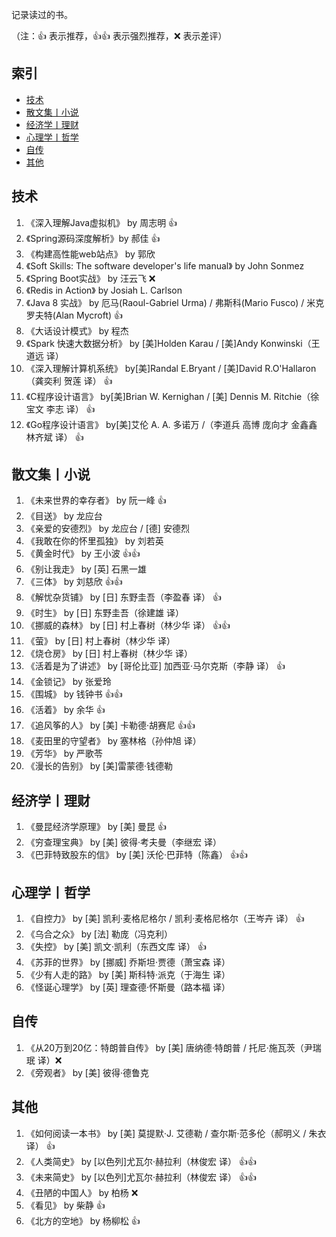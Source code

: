 记录读过的书。

（注：:+1: 表示推荐，:+1::+1: 表示强烈推荐，:x: 表示差评）

## 索引

- [技术](#技术)
- [散文集丨小说](#散文集丨小说)
- [经济学丨理财](#经济学丨理财)
- [心理学丨哲学](#心理学丨哲学)
- [自传](#自传)
- [其他](#其他)

## 技术

1. 《深入理解Java虚拟机》 by 周志明 :+1:
1. 《Spring源码深度解析》by 郝佳 :+1:
1. 《构建高性能web站点》 by 郭欣
1. 《Soft Skills: The software developer's life manual》 by John Sonmez
1. 《Spring Boot实战》 by 汪云飞 :x:
1. 《Redis in Action》 by Josiah L. Carlson
1. 《Java 8 实战》 by 厄马(Raoul-Gabriel Urma) / 弗斯科(Mario Fusco) / 米克罗夫特(Alan Mycroft) :+1:
1. 《大话设计模式》 by 程杰
1. 《Spark 快速大数据分析》 by [美]Holden Karau / [美]Andy Konwinski（王道远 译）
1. 《深入理解计算机系统》 by[美]Randal E.Bryant / [美]David R.O'Hallaron（龚奕利 贺莲 译） :+1:
1. 《C程序设计语言》 by[美]Brian W. Kernighan / [美] Dennis M. Ritchie（徐宝文 李志 译） :+1:
1. 《Go程序设计语言》 by[美]艾伦 A. A. 多诺万 /（李道兵 高博 庞向才 金鑫鑫 林齐斌 译） :+1:


## 散文集丨小说


1. 《未来世界的幸存者》 by 阮一峰 :+1:
1. 《目送》 by 龙应台
1. 《亲爱的安德烈》 by 龙应台 / [德] 安德烈
1. 《我敢在你的怀里孤独》 by 刘若英
1. 《黄金时代》 by 王小波 :+1::+1:
1. 《别让我走》 by [英] 石黑一雄
1. 《三体》 by 刘慈欣 :+1::+1:
1. 《解忧杂货铺》 by [日] 东野圭吾（李盈春  译） :+1:
1. 《时生》 by [日] 东野圭吾（徐建雄 译）
1. 《挪威的森林》 by [日] 村上春树（林少华 译） :+1::+1:
1. 《萤》 by [日] 村上春树（林少华 译）
1. 《烧仓房》 by [日] 村上春树（林少华 译）
1. 《活着是为了讲述》 by [哥伦比亚] 加西亚·马尔克斯（李静 译） :+1:
1. 《金锁记》 by 张爱玲
1. 《围城》 by 钱钟书 :+1::+1:
1. 《活着》 by 余华 :+1:
1. 《追风筝的人》 by [美] 卡勒德·胡赛尼 :+1::+1:
1. 《麦田里的守望者》 by 塞林格（孙仲旭 译）
1. 《芳华》 by 严歌苓
1. 《漫长的告别》 by [美]雷蒙德·钱德勒


## 经济学丨理财

1. 《曼昆经济学原理》 by [美] 曼昆 :+1:
1. 《穷查理宝典》 by [美] 彼得·考夫曼（李继宏 译）
1. 《巴菲特致股东的信》 by  [美] 沃伦·巴菲特（陈鑫） :+1::+1:


## 心理学丨哲学

1. 《自控力》 by [美] 凯利·麦格尼格尔 / 凯利·麦格尼格尔（王岑卉 译） :+1:
1. 《乌合之众》 by [法] 勒庞（冯克利）
1. 《失控》 by [美] 凯文·凯利（东西文库 译） :+1:
1. 《苏菲的世界》 by [挪威] 乔斯坦·贾德（萧宝森 译）
1. 《少有人走的路》 by [美] 斯科特·派克（于海生 译）
1. 《怪诞心理学》 by [英] 理查德·怀斯曼（路本福 译）

## 自传
1. 《从20万到20亿：特朗普自传》 by [美] 唐纳德·特朗普 / 托尼·施瓦茨（尹瑞珉 译）:x:
1. 《旁观者》 by [美] 彼得·德鲁克

## 其他

1. 《如何阅读一本书》 by [美] 莫提默·J. 艾德勒 / 查尔斯·范多伦（郝明义 / 朱衣 译） :+1:
1. 《人类简史》 by [以色列]尤瓦尔·赫拉利（林俊宏 译） :+1::+1:
1. 《未来简史》 by [以色列]尤瓦尔·赫拉利（林俊宏 译） :+1::+1:
1. 《丑陋的中国人》 by 柏杨 :x:
1. 《看见》 by 柴静 :+1:
1. 《北方的空地》 by 杨柳松 :+1:
